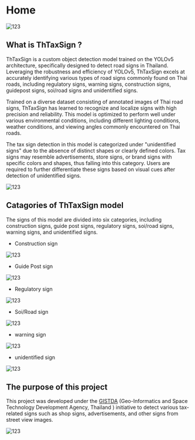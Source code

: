# Home
![123](img/TH2.png)

## What is ThTaxSign ?
ThTaxSign is a custom object detection model trained on the YOLOv5 architecture, specifically designed to detect road signs in Thailand. Leveraging the robustness and efficiency of YOLOv5, ThTaxSign excels at accurately identifying various types of road signs commonly found on Thai roads, including regulatory signs, warning signs, construction signs, guidepost signs, soi/road signs and unidentified signs.

Trained on a diverse dataset consisting of annotated images of Thai road signs, ThTaxSign has learned to recognize and localize signs with high precision and reliability. This model is optimized to perform well under various environmental conditions, including different lighting conditions, weather conditions, and viewing angles commonly encountered on Thai roads.

The tax sign detection in this model is categorized under "unidentified signs" due to the absence of distinct shapes or clearly defined colors. Tax signs may resemble advertisements, store signs, or brand signs with specific colors and shapes, thus falling into this category. Users are required to further differentiate these signs based on visual cues after detection of unidentified signs.



![123](img/taximg.png)



## Catagories of ThTaxSign model

The signs of this model are divided into six categories, including construction signs, guide post signs, regulatory signs, soi/road signs, warning signs, and unidentified signs.

- Construction sign

![123](img/constraction-sign.jpg )

- Guide Post sign

![123](img/guide.png)

- Regulatory sign

![123](img/regulatory.png)

- Soi/Road sign

![123](img/soi.jpg)

- warning sign

![123](img/warning.png)

- unidentified sign

![123](img/unidentify.png)

## The purpose of this project

This project was developed under the [GISTDA](https://www.gistda.or.th/home.php) (Geo-Informatics and Space Technology Development Agency, Thailand ) initiative to detect various tax-related signs such as shop signs, advertisements, and other signs from street view images.

![123](img/unidentify2.png)